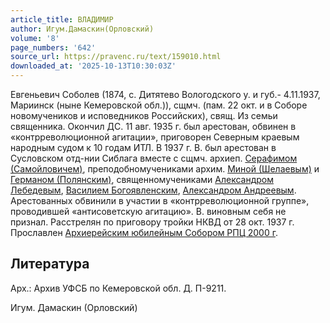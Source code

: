 ```yaml
---
article_title: ВЛАДИМИР
author: Игум.Дамаскин(Орловский)
volume: '8'
page_numbers: '642'
source_url: https://pravenc.ru/text/159010.html
downloaded_at: '2025-10-13T10:30:03Z'
---
```


Евгеньевич Соболев (1874, с. Дитятево Вологодского у. и губ.- 4.11.1937, Мариинск (ныне Кемеровской обл.)), сщмч. (пам. 22 окт. и в Соборе новомучеников и исповедников Российских), свящ. Из семьи священника. Окончил ДС. 11 авг. 1935 г. был арестован, обвинен в «контрреволюционной агитации», приговорен Северным краевым народным судом к 10 годам ИТЛ. В 1937 г. В. был арестован в Сусловском отд-нии Сиблага вместе с сщмч. архиеп. [Серафимом (Самойловичем)](<https://pravenc.ru/text/Серафимом (Самойловичем).html>), преподобномучениками архим. [Миной (Шелаевым)](<https://pravenc.ru/text/Миной (Шелаевым).html>) и [Германом (Полянским)](<https://pravenc.ru/text/Германом (Полянским).html>), священномучениками [Александром Лебедевым](https://pravenc.ru/text/АЛЕКСАНДР.html), [Василием Богоявленским](<https://pravenc.ru/text/Василием Богоявленским.html>), [Александром Андреевым](https://pravenc.ru/text/Александр.html). Арестованных обвинили в участии в «контрреволюционной группе», проводившей «антисоветскую агитацию». В. виновным себя не признал. Расстрелян по приговору тройки НКВД от 28 окт. 1937 г. Прославлен [Архиерейским юбилейным Собором РПЦ 2000 г](<https://pravenc.ru/text/Архиерейский Юбилейный Собор Русской Православной Церкви 2000 г .html>).

## Литература

Арх.: Архив УФСБ по Кемеровской обл. Д. П-9211.

Игум. Дамаскин   (Орловский)
